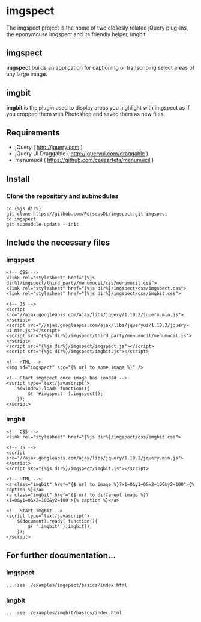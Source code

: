 # imgspect
The imgspect project is the home of two closesly related jQuery plug-ins, the eponymouse imgspect and its friendly helper, imgbit.

## imgspect
**imgspect** builds an application for captioning or transcribing select areas of any large image.

## imgbit
**imgbit** is the plugin used to display areas you highlight with imgspect as if you cropped them with Photoshop and saved them as new files.

## Requirements
* jQuery ( http://jquery.com )
* jQuery UI Draggable ( http://jqueryui.com/draggable )
* menumucil ( https://github.com/caesarfeta/menumucil )

## Install
### Clone the repository and submodules
	cd {%js dir%}
	git clone https://github.com/PerseusDL/imgspect.git imgspect
	cd imgspect
	git submodule update --init

## Include the necessary files
### imgspect
	<!-- CSS -->
	<link rel="stylesheet" href="{%js dir%}/imgspect/third_party/menumucil/css/menumucil.css">
	<link rel="stylesheet" href="{%js dir%}/imgspect/css/imgspect.css">
	<link rel="stylesheet" href="{%js dir%}/imgspect/css/imgbit.css">
	
	<!-- JS -->
	<script src="//ajax.googleapis.com/ajax/libs/jquery/1.10.2/jquery.min.js"></script>
	<script src="//ajax.googleapis.com/ajax/libs/jqueryui/1.10.3/jquery-ui.min.js"></script>
	<script src="{%js dir%}/imgspect/third_party/menumucil/menumucil.js"></script>
	<script src="{%js dir%}/imgspect/imgspect.js"></script>
	<script src="{%js dir%}/imgspect/imgbit.js"></script>
	
	<!-- HTML -->
	<img id="imgspect" src="{% url to some image %}" />
	
	<!-- Start imgspect once image has loaded -->
	<script type="text/javascript">
		$(window).load( function(){
			$( '#imgspect' ).imgspect();
		});
	</script>

### imgbit
	<!-- CSS -->
	<link rel="stylesheet" href="{%js dir%}/imgspect/css/imgbit.css">
	
	<!-- JS -->
	<script src="//ajax.googleapis.com/ajax/libs/jquery/1.10.2/jquery.min.js"></script>
	<script src="{%js dir%}/imgspect/imgbit.js"></script>
	
	<!-- HTML -->
	<a class="imgbit" href="{$ url to image %}?x1=0&y1=0&x2=100&y2=100">{% caption %}</a>
	<a class="imgbit" href="{$ url to different image %}?x1=0&y1=0&x2=100&y2=100">{% caption %}</a>
	
	<!-- Start imgbit -->
	<script type="text/javascript">
		$(document).ready( function(){
			$( '.imgbit' ).imgbit();
		});
	</script>

## For further documentation...
### imgspect
	...	see ./examples/imgspect/basics/index.html

### imgbit
	... see ./examples/imgbit/basics/index.html